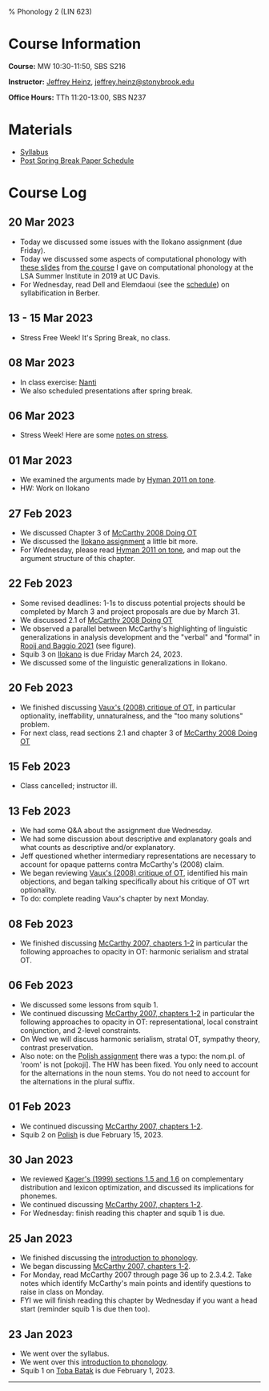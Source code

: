% Phonology 2 (LIN 623)

# Course Information

**Course:** MW 10:30-11:50, SBS S216

**Instructor:** [Jeffrey Heinz](http://jeffreyheinz.net/), [jeffrey.heinz@stonybrook.edu](mailto:jeffrey.heinz@stonybrook.edu)

**Office Hours:** TTh 11:20-13:00, SBS N237

# Materials

* [Syllabus](materials/phonology-LIN623-23S-Heinz.pdf)
* [Post Spring Break Paper Schedule](schedule.html)

# Course Log

## 20 Mar 2023
* Today we discussed some issues with the Ilokano assignment (due
  Friday).
* Today we discussed some aspects of computational phonology with
  [these slides](../davis2019/materials/class1.pdf) from [the
  course](../davis2019/) I gave on computational phonology at the LSA
  Summer Institute in 2019 at UC Davis.
* For Wednesday, read Dell and Elemdaoui (see the
  [schedule](schedule.html)) on syllabification in Berber.

## 13 - 15 Mar 2023

* Stress Free Week! It's Spring Break, no class.

## 08 Mar 2023

* In class exercise: [Nanti](materials/exercise-Nanti.pdf)
* We also scheduled presentations after spring break.

## 06 Mar 2023

* Stress Week! Here are some [notes on stress](materials/intro-to-stress.pdf).

## 01 Mar 2023

* We examined the arguments made by [Hyman 2011 on
  tone](materials/Hyman-2011-Tone-is-it-different.pdf).
* HW: Work on Ilokano

## 27 Feb 2023

* We discussed Chapter 3 of [McCarthy 2008 Doing
  OT](materials/McCarthy2008-DoingOT.pdf)
* We discussed the [Ilokano assignment](materials/HW03-Ilokano.pdf) a
  little bit more.
* For Wednesday, please read [Hyman 2011 on
  tone](materials/Hyman-2011-Tone-is-it-different.pdf), and map out
  the argument structure of this chapter.

## 22 Feb 2023

* Some revised deadlines: 1-1s to discuss potential projects should be
  completed by March 3 and project proposals are due by March 31.
* We discussed 2.1 of [McCarthy 2008
  Doing OT](materials/McCarthy2008-DoingOT.pdf)
* We observed a parallel between McCarthy's highlighting of linguistic
  generalizations in analysis development and the "verbal" and
  "formal" in [Rooij and Baggio 2021](materials/RooijBaggio2021.pdf)
  (see figure).
* Squib 3 on [Ilokano](materials/HW03-Ilokano.pdf) is due Friday March 24, 2023.
* We discussed some of the linguistic generalizations in Ilokano.


## 20 Feb 2023

* We finished discussing [Vaux's (2008) critique of
  OT](materials/VauxNevins2008.pdf), in particular optionality,
  ineffability, unnaturalness, and the "too many solutions" problem.
* For next class, read sections 2.1 and chapter 3 of [McCarthy 2008
  Doing OT](materials/McCarthy2008-DoingOT.pdf)

## 15 Feb 2023

* Class cancelled; instructor ill.

## 13 Feb 2023

* We had some Q&A about the assignment due Wednesday.
* We had some discussion about descriptive and explanatory goals and what counts as descriptive and/or explanatory.
* Jeff questioned whether intermediary representations are necessary to account for opaque patterns contra McCarthy's (2008) claim.
* We began reviewing [Vaux's (2008) critique of OT](materials/VauxNevins2008.pdf), identified his main objections, and began talking specifically about his critique of OT wrt optionality.
* To do: complete reading Vaux's chapter by next Monday.

## 08 Feb 2023

* We finished discussing [McCarthy 2007, chapters
  1-2](materials/McCarthy-Hidden-Generalizations-Ch1-2.pdf) in
  particular the following approaches to opacity in OT:
  harmonic serialism and stratal OT.

## 06 Feb 2023

* We discussed some lessons from squib 1.
* We continued discussing [McCarthy 2007, chapters
  1-2](materials/McCarthy-Hidden-Generalizations-Ch1-2.pdf) in
  particular the following approaches to opacity in OT:
  representational, local constraint conjunction, and 2-level constraints.
* On Wed we will discuss harmonic serialism, stratal OT, sympathy
  theory, contrast preservation.
* Also note: on the [Polish assignment](materials/HW02-Polish.pdf)
  there was a typo: the nom.pl. of 'room' is not [pokoji]. The HW has
  been fixed. You only need to account for the alternations in the
  noun stems. You do not need to account for the alternations in the
  plural suffix.

## 01 Feb 2023

* We continued discussing [McCarthy 2007, chapters
  1-2](materials/McCarthy-Hidden-Generalizations-Ch1-2.pdf).
* Squib 2 on [Polish](materials/HW02-Polish.pdf) is due February 15, 2023.

## 30 Jan 2023
* We reviewed [Kager's (1999) sections 1.5 and 1.6](materials/Kager1999-Ch01.pdf) on complementary
  distribution and lexicon optimization, and discussed its implications
  for phonemes.
* We continued discussing [McCarthy 2007, chapters
  1-2](materials/McCarthy-Hidden-Generalizations-Ch1-2.pdf).
* For Wednesday: finish reading this chapter and squib 1 is due.

## 25 Jan 2023
* We finished discussing the [introduction to phonology](materials/01-intro.pdf).
* We began discussing [McCarthy 2007, chapters 1-2](materials/McCarthy-Hidden-Generalizations-Ch1-2.pdf).
* For Monday, read McCarthy 2007 through page 36 up to 2.3.4.2. Take
  notes which identify McCarthy's main points and identify questions
  to raise in class on Monday.
* FYI we will finish reading this chapter by Wednesday if you want a
  head start (reminder squib 1 is due then too).

## 23 Jan 2023

* We went over the syllabus.
* We went over this [introduction to phonology](materials/01-intro.pdf).
* Squib 1 on [Toba Batak](materials/HW01-TobaBatak.pdf) is due February 1, 2023.

-------------------------------------------------------------------------------
